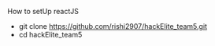 How to setUp reactJS
 - git clone https://github.com/rishi2907/hackElite_team5.git
 - cd hackElite_team5
 